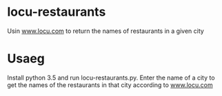 # locu-restaurants

Usin www.locu.com to return the names of restaurants in a given city

# Usaeg
Install python 3.5 and run locu-restaurants.py. Enter the name of a city
to get the names of the restaurants in that city according to www.locu.com
